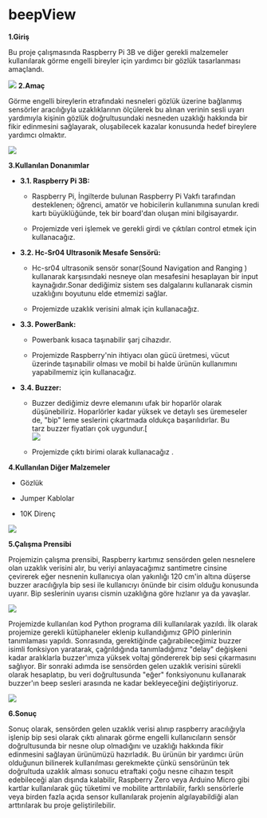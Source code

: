 # beepView

**1.Giriş**

Bu proje çalışmasında Raspberry Pi 3B ve diğer gerekli malzemeler
kullanılarak görme engelli bireyler için yardımcı bir gözlük
tasarlanması amaçlandı.

![](myMediaFolder/media/image1.jpeg)
**2.Amaç**

Görme engelli bireylerin etrafındaki nesneleri gözlük üzerine bağlanmış
sensörler aracılığıyla uzaklıklarının ölçülerek bu alınan verinin sesli
uyarı yardımıyla kişinin gözlük doğrultusundaki nesneden uzaklığı
hakkında bir fikir edinmesini sağlayarak, oluşabilecek kazalar konusunda
hedef bireylere yardımcı olmaktır.

![](myMediaFolder/media/image2.jpeg)

**3.Kullanılan Donanımlar**

-   **3.1. Raspberry Pi 3B:**

    -   Raspberry Pi, İngilterde bulunan Raspberry Pi Vakfı tarafından
        desteklenen; öğrenci, amatör ve hobicilerin kullanımına sunulan
        kredi kartı büyüklüğünde, tek bir board\'dan oluşan mini
        bilgisayardır.

    -   Projemizde veri işlemek ve gerekli girdi ve çıktıları control
        etmek için kullanacağız.

-   **3.2. Hc-Sr04 Ultrasonik Mesafe Sensörü:**

    -   Hc-sr04 ultrasonik sensör sonar(Sound Navigation and Ranging )
        kullanarak karşısındaki nesneye olan mesafesini hesaplayan bir
        input kaynağıdır.Sonar dediğimiz sistem ses dalgalarını
        kullanarak cismin uzaklığını boyutunu elde etmemizi sağlar.

    -   Projemizde uzaklık verisini almak için kullanacağız.

-   **3.3. PowerBank:**

    -   Powerbank kısaca taşınabilir şarj cihazıdır.

    -   Projemizde Raspberry'nin ihtiyacı olan gücü üretmesi, vücut
        üzerinde taşınabilir olması ve mobil bi halde ürünün kullanımını
        yapabilmemiz için kullanacağız.

-   **3.4. Buzzer:**

    -   Buzzer dediğimiz devre elemanını ufak bir hoparlör olarak
        düşünebiliriz. Hoparlörler kadar yüksek ve detaylı ses
        üremeseler de, "bip" leme seslerini çıkartmada oldukça
        başarılıdırlar. Bu tarz buzzer fiyatları çok uygundur.[\
        ![](https://maker.robotistan.com/wp-content/uploads/2015/09/buzzer1.jpg)

    -   Projemizde çıktı birimi olarak kullanacağız .

**4.Kullanılan Diğer Malzemeler**

-   Gözlük

-   Jumper Kablolar

-   10K Direnç

![](myMediaFolder/media/image3.jpeg)

**5.Çalışma Prensibi**

Projemizin çalışma prensibi, Raspberry kartımız sensörden gelen
nesnelere olan uzaklık verisini alır, bu veriyi anlayacağımız santimetre
cinsine çevirerek eğer nesnenin kullanıcıya olan yakınlığı 120 cm'in
altına düşerse buzzer aracılığıyla bip sesi ile kullanıcıyı önünde bir
cisim olduğu konusunda uyarır. Bip seslerinin uyarısı cismin uzaklığına
göre hızlanır ya da yavaşlar.

![](myMediaFolder/media/image4.jpeg)

Projemizde kullanılan kod Python programa dili kullanılarak yazıldı. İlk
olarak projemize gerekli kütüphaneler eklenip kullandığımız GPİO
pinlerinin tanımlaması yapıldı. Sonrasında, gerektiğinde
çağırabileceğimiz buzzer isimli fonksiyon yaratarak, çağrıldığında
tanımladığımız "delay" değişkeni kadar aralıklarla buzzer'ımıza yüksek
voltaj göndererek bip sesi çıkarmasını sağlıyor. Bir sonraki adımda ise
sensörden gelen uzaklık verisini sürekli olarak hesaplatıp, bu veri
doğrultusunda "eğer" fonksiyonunu kullanarak buzzer'ın beep sesleri
arasında ne kadar bekleyeceğini değiştiriyoruz.

![](myMediaFolder/media/image5.jpeg)

**6.Sonuç**

Sonuç olarak, sensörden gelen uzaklık verisi alınıp raspberry
aracılığıyla işlenip bip sesi olarak çıktı alınarak görme engelli
kullanıcıların sensör doğrultusunda bir nesne olup olmadığını ve
uzaklığı hakkında fikir edinmesini sağlayan ürünümüzü hazırladık. Bu
ürünün bir yardımcı ürün olduğunun bilinerek kullanılması gerekmekte
çünkü sensörünün tek doğrultuda uzaklık alması sonucu etraftaki çoğu
nesne cihazın tespit edebileceği alan dışında kalabilir, Raspberry Zero
veya Arduino Micro gibi kartlar kullanılarak güç tüketimi ve mobilite
arttırılabilir, farklı sensörlerle veya birden fazla açıda sensor
kullanılarak projenin algılayabildiği alan arttırılarak bu proje
geliştirilebilir.
